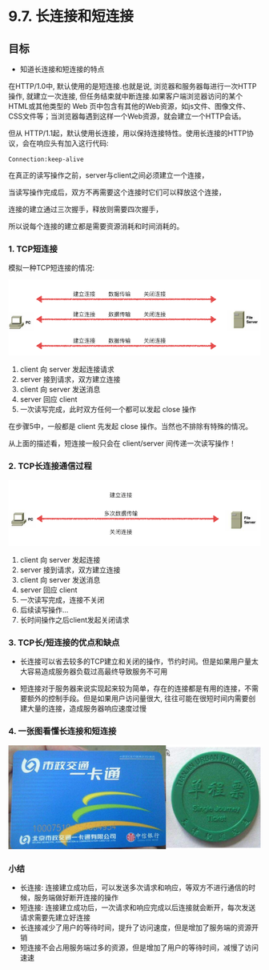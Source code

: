 # 9.7. 长连接和短连接

目标
--

*   知道长连接和短连接的特点

在HTTP/1.0中, 默认使用的是短连接.也就是说, 浏览器和服务器每进行一次HTTP操作, 就建立一次连接, 但任务结束就中断连接.如果客户端浏览器访问的某个HTML或其他类型的 Web 页中包含有其他的Web资源，如js文件、图像文件、CSS文件等；当浏览器每遇到这样一个Web资源，就会建立一个HTTP会话。

但从 HTTP/1.1起，默认使用长连接，用以保持连接特性。使用长连接的HTTP协议，会在响应头有加入这行代码:

    Connection:keep-alive


在真正的读写操作之前，server与client之间必须建立一个连接，

当读写操作完成后，双方不再需要这个连接时它们可以释放这个连接，

连接的建立通过三次握手，释放则需要四次握手，

所以说每个连接的建立都是需要资源消耗和时间消耗的。

### 1\. TCP短连接

模拟一种TCP短连接的情况:

![](imgs/长连接短连接-0.png)

1.  client 向 server 发起连接请求
2.  server 接到请求，双方建立连接
3.  client 向 server 发送消息
4.  server 回应 client
5.  一次读写完成，此时双方任何一个都可以发起 close 操作

在步骤5中，一般都是 client 先发起 close 操作。当然也不排除有特殊的情况。

从上面的描述看，短连接一般只会在 client/server 间传递一次读写操作！

### 2\. TCP长连接通信过程

![](imgs/长连接短连接-1.png)

1.  client 向 server 发起连接
2.  server 接到请求，双方建立连接
3.  client 向 server 发送消息
4.  server 回应 client
5.  一次读写完成，连接不关闭
6.  后续读写操作...
7.  长时间操作之后client发起关闭请求

### 3\. TCP长/短连接的优点和缺点

*   长连接可以省去较多的TCP建立和关闭的操作，节约时间。但是如果用户量太大容易造成服务器负载过高最终导致服务不可用

*   短连接对于服务器来说实现起来较为简单，存在的连接都是有用的连接，不需要额外的控制手段。但是如果用户访问量很大, 往往可能在很短时间内需要创建大量的连接，造成服务器响应速度过慢


### 4\. 一张图看懂长连接和短连接

![](imgs/长连接短连接-2.png)

### 小结

*   长连接: 连接建立成功后，可以发送多次请求和响应，等双方不进行通信的时候，服务端做好断开连接的操作
*   短连接: 连接建立成功后，一次请求和响应完成以后连接就会断开，每次发送请求需要先建立好连接
*   长连接减少了用户的等待时间，提升了访问速度，但是增加了服务端的资源开销
*   短连接不会占用服务端过多的资源，但是增加了用户的等待时间，减慢了访问速速